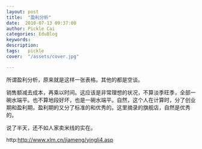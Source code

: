 ```yaml
---
layout: post  
title:  "盈利分析"
date:  2010-07-13 09:37:00
author: Pickle Cai  
categories: EduBlog  
keywords: 
description:   
tags:	pickle   
cover:  "/assets/cover.jpg"  

---
```


所谓盈利分析，原来就是这样一张表格。其他的都是空谈。

销售额减去成本，再乘以时间。这应该是非常理想的状况，不算淡季旺季，全部一碗水端平。也不算地段好坏，也是一碗水端平。自然，这个人在计算时，分了创业期和盈利期，盈利期的又分了标准的和优秀的。这里摘录的旗舰店，自然是优秀的。





说了半天，还不如人家卖米线的实在。



http:http://www.xlm.cn/jiameng/yingli4.asp





		    
